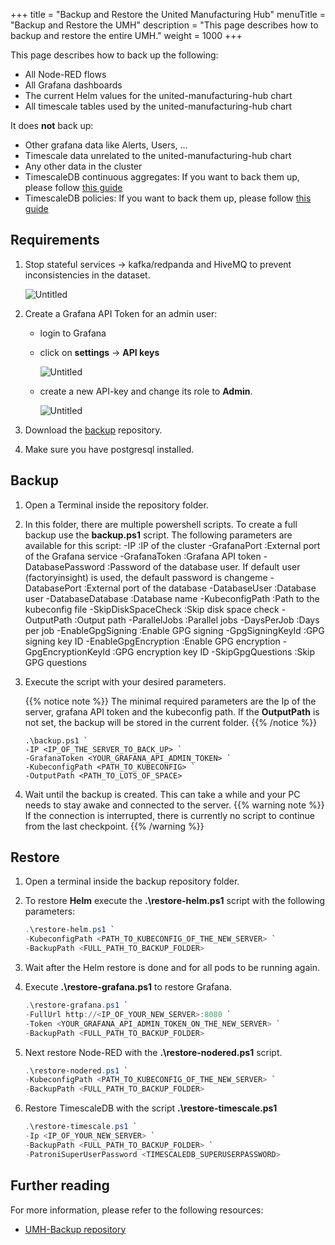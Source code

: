 +++
title = "Backup and Restore the United Manufacturing Hub"
menuTitle = "Backup and Restore the UMH"
description = "This page describes how to backup and restore the entire UMH."
weight = 1000
+++

This page describes how to back up the following:
 - All Node-RED flows
 - All Grafana dashboards
 - The current Helm values for the united-manufacturing-hub chart
 - All timescale tables used by the united-manufacturing-hub chart

It does **not** back up:
 - Other grafana data like Alerts, Users, ...
 - Timescale data unrelated to the united-manufacturing-hub chart 
 - Any other data in the cluster 
 - TimescaleDB continuous aggregates: If you want to back them up, please follow [this guide](https://docs.timescale.com/self-hosted/latest/migration/schema-then-data/#recreate-continuous-aggregates)
 - TimescaleDB policies: If you want to back them up, please follow [this guide](https://docs.timescale.com/self-hosted/latest/migration/schema-then-data/#recreate-policies)
    

## Requirements

1. Stop stateful services -> kafka/redpanda and HiveMQ to prevent inconsistencies in the dataset.

   ![Untitled](/images/production-guide/backup_recovery/backup-entire-umh/lensStopStatefulServices.png?width=75%)
2. Create a Grafana API Token for an admin user:
   - login to Grafana
   - click on **settings** -> **API keys**
   
     ![Untitled](/images/production-guide/backup_recovery/backup-entire-umh/grafanaSettingsApiKey.png?)
   - create a new API-key and change its role to **Admin**.
   
     ![Untitled](/images/production-guide/backup_recovery/backup-entire-umh/ApiKeycahngeRole.png?)
   
3. Download the [backup](https://github.com/united-manufacturing-hub/backup) repository. 
4. Make sure you have postgresql installed.



## Backup

1. Open a Terminal inside the repository folder.
2. In this folder, there are multiple powershell scripts. To create a full backup use the **backup.ps1** script. 
   The following parameters are available for this script:
   -IP <String> :IP of the cluster
   -GrafanaPort <String> :External port of the Grafana service
   -GrafanaToken <String> :Grafana API token
   -DatabasePassword <String> :Password of the database user. If default user (factoryinsight) is used, the default password is changeme
   -DatabasePort <Int32> :External port of the database
   -DatabaseUser <String> :Database user
   -DatabaseDatabase <String> :Database name
   -KubeconfigPath <String> :Path to the kubeconfig file
   -SkipDiskSpaceCheck <Boolean> :Skip disk space check
   -OutputPath <String> :Output path
   -ParallelJobs <Int32> :Parallel jobs
   -DaysPerJob <Int32> :Days per job
   -EnableGpgSigning <Boolean> :Enable GPG signing
   -GpgSigningKeyId <String> :GPG signing key ID
   -EnableGpgEncryption <Boolean> :Enable GPG encryption
   -GpgEncryptionKeyId <String> :GPG encryption key ID
   -SkipGpgQuestions <Boolean> :Skip GPG questions
3. Execute the script with your desired parameters.

   {{% notice note %}}
   The minimal required parameters are the Ip of the server, grafana API token and the kubeconfig path. 
   If the **OutputPath** is not set, the backup will be stored in the current folder.
   {{% /notice %}}

   ```
   .\backup.ps1 `
   -IP <IP_OF_THE_SERVER_TO_BACK_UP> `
   -GrafanaToken <YOUR_GRAFANA_API_ADMIN_TOKEN> `
   -KubeconfigPath <PATH_TO_KUBECONFIG> `
   -OutputPath <PATH_TO_LOTS_OF_SPACE>
   ```
4. Wait until the backup is created. This can take a while and your PC needs to stay awake and connected to the server.
   {{% warning note %}}
   If the connection is interrupted, there is currently no script to continue from the last checkpoint.
   {{% /warning %}}

## Restore

1. Open a terminal inside the backup repository folder.
2. To restore **Helm** execute the **.\restore-helm.ps1** script with the following parameters:

   ```powershell
   .\restore-helm.ps1 `
   -KubeconfigPath <PATH_TO_KUBECONFIG_OF_THE_NEW_SERVER> `
   -BackupPath <FULL_PATH_TO_BACKUP_FOLDER>
   ```
3. Wait after the Helm restore is done and for all pods to be running again.
4. Execute **.\restore-grafana.ps1** to restore Grafana.
   
   ````powershell
   .\restore-grafana.ps1 `
   -FullUrl http://<IP_OF_YOUR_NEW_SERVER>:8080 `
   -Token <YOUR_GRAFANA_API_ADMIN_TOKEN_ON_THE_NEW_SERVER> `
   -BackupPath <FULL_PATH_TO_BACKUP_FOLDER>
   ````
   
5. Next restore Node-RED with the **.\restore-nodered.ps1** script.

   ````powershell
   .\restore-nodered.ps1 `
   -KubeconfigPath <PATH_TO_KUBECONFIG_OF_THE_NEW_SERVER> `
   -BackupPath <FULL_PATH_TO_BACKUP_FOLDER>
   ````
   
6. Restore TimescaleDB with the script **.\restore-timescale.ps1**

   ````powershell
   .\restore-timescale.ps1 `
   -Ip <IP_OF_YOUR_NEW_SERVER> `
   -BackupPath <FULL_PATH_TO_BACKUP_FOLDER> `
   -PatroniSuperUserPassword <TIMESCALEDB_SUPERUSERPASSWORD>
   ````

## Further reading

For more information, please refer to the following resources:

- [UMH-Backup repository](https://github.com/united-manufacturing-hub/backup)
